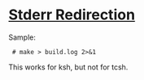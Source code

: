 # [Stderr Redirection](http://www.bo.infn.it/alice/alice-doc/mll-doc/usrgde/node18.html)


Sample:
```
 # make > build.log 2>&1
```

This works for ksh, but not for tcsh.
